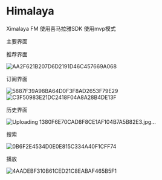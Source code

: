 # Himalaya
Ximalaya FM
使用喜马拉雅SDK
使用mvp模式

主要界面

 推荐界面
 
![AA2F621B207D6D2191D46C457669A068](https://user-images.githubusercontent.com/93441348/161044930-92eeae2b-5795-4a91-b2b4-9f294eb13dde.jpg)


 订阅界面
 
![5887F39A98BA64D0F3F8AD2653F79E29](https://user-images.githubusercontent.com/93441348/161044945-1c64ec70-c1b1-4bf0-95ce-6af1a7009279.jpg)
![C3F50983E21DC2418F04A8A28B4DE13F](https://user-images.githubusercontent.com/93441348/161044966-7b482b51-ae72-46ad-8311-f51b525e4f28.jpg)

历史界面

![Uploading 1380F6E70CAD8F8CE1AF104B7A5B82E3.jpg…]()

搜索

![0B6F2E4534D0E0E815C334A40F1CFF74](https://user-images.githubusercontent.com/93441348/161045047-516608bd-0713-4193-862d-d706275756a9.jpg)

播放

![4AADEBF310B61CED21C8EABAF465B5F1](https://user-images.githubusercontent.com/93441348/161045080-45f7cb78-3779-4b83-b9fc-0992f53068cb.jpg)
